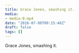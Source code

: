 ```yaml
---
title: Grace Jones, smashing it.
media:
- media-0.mp4
date: "2016-07-08T09:15:46Z"
draft: false
tags: []
---
```

Grace Jones, smashing it.
